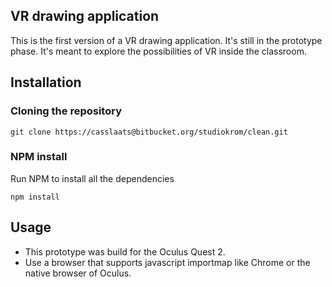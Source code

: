 ## VR drawing application
This is the first version of a VR drawing application. It's still in the prototype phase. It's meant to explore the possibilities of VR inside the classroom.

## Installation
### Cloning the repository
    git clone https://casslaats@bitbucket.org/studiokrom/clean.git

### NPM install
Run NPM to install all the dependencies

    npm install

## Usage
- This prototype was build for the Oculus Quest 2.
- Use a browser that supports javascript importmap like Chrome or the native browser of Oculus.